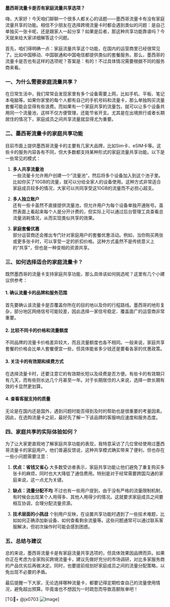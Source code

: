 **墨西哥流量卡是否有家庭流量共享选项？**

嗨，大家好！今天咱们聊聊一个很多人都关心的话题——墨西哥流量卡有没有家庭流量共享的功能。相信不少朋友在选择跨境流量卡时都会遇到类似的问题：是自己单独买一张卡呢，还是跟家人一起分享？如果是后者，那这种共享功能靠谱吗？今天就来给大家详细解答这个问题。

首先，咱们得明确一点：家庭流量共享这个功能，在国内的运营商里已经很常见了。比如中国移动、中国联通和中国电信都提供类似的套餐服务。那么，墨西哥的流量卡是否也有这样的选项呢？答案是：有的！不过具体情况需要根据不同的服务商来看。

### **一、为什么需要家庭流量共享？**

在日常生活中，我们常常会发现家里有多个设备需要上网，比如手机、平板、笔记本电脑等。如果你家里的每个人都有自己的手机号码和流量卡，那么单独购买流量套餐可能会显得有些浪费。而如果有一个家庭共享的流量包，就可以让多个设备共用同一个流量池，这样不仅方便管理，还能节省开支。尤其是在出境旅行或者长期居住的情况下，家庭成员之间共享流量就显得尤为重要。

### **二、墨西哥流量卡的家庭共享功能**

目前市面上提供墨西哥流量卡的主要有几家大品牌，比如Sim卡、eSIM卡等。这些卡的服务内容各有不同，但大多数都支持某种形式的家庭流量共享功能。以下是一些常见的模式：

1. **多人共享流量池**  
   一些流量卡允许用户创建一个“流量池”，然后将多个设备加入到这个池子里。比如你买了10GB的流量，就可以分给全家人的设备使用。这种方式非常适合家庭成员较多的情况，大家可以共同享受这10GB的流量而不必担心超支。

2. **多人独立账户**  
   还有一些卡虽然不直接提供流量池，但允许用户为每个设备单独开通账号。虽然表面上看起来每个人是分开计费的，但实际上可以通过后台管理工具查看总流量消耗情况，从而实现类似共享的效果。

3. **家庭套餐优惠**  
   部分运营商还会推出专门针对家庭用户的套餐优惠活动。例如，当你购买两张或更多张卡时，可以享受一定的折扣价格。这种方式虽然不是传统意义上的“共享”，但也是一种变相的资源共享。

### **三、如何选择适合的家庭流量卡？**

既然墨西哥的流量卡支持家庭共享功能，那么具体该如何挑选呢？这里有几个小建议供参考：

#### **1. 确认流量卡的品牌和服务范围**
首先要确认该流量卡是否覆盖你所在的目的地以及你的行程路线。墨西哥的地形复杂，部分地区网络信号可能较差，因此选择一家信号稳定、覆盖面广的运营商非常重要。

#### **2. 比较不同卡的价格和流量额度**
不同品牌的流量卡价格差异较大，而且流量额度也各不相同。一般来说，家庭共享套餐的价格会比单人套餐便宜一些，但具体能省多少钱还是要看各家的优惠政策。

#### **3. 关注卡的有效期和续费方式**
在选择流量卡时，还要注意它的有效期长短以及续费是否方便。有些卡的有效期只有几天，而有些则长达几个月甚至一年。对于长期居住的人来说，选择一款长期有效的卡显然更划算。

#### **4. 查看客服支持的质量**
无论是在国内还是国外，遇到问题时能否得到及时的帮助也是很重要的考量因素。因此，在选购流量卡之前，最好先了解一下该品牌的客服响应速度和服务态度。

### **四、家庭共享的实际体验如何？**

为了让大家更直观地了解家庭共享功能的表现，我特意采访了几位曾经使用过墨西哥流量卡的家庭用户。他们普遍反馈说，这种共享模式确实带来了便利，但也存在一些小问题需要注意：

1. **优点：省钱又省心**
   大多数受访者表示，家庭共享功能让他们避免了重复购买多张卡的麻烦，同时也大大降低了通信费用。特别是对于经常需要跨国沟通的家庭来说，这一点尤为关键。

2. **缺点：流量分配不均**
   不过也有一些用户提到，由于没有严格的流量限制机制，有时候会出现某个人用得多、其他人用得少的情况。这就要求家庭成员之间要相互协调，合理分配流量资源。

3. **技术层面的小挑战**
   个别用户反映，在设置共享功能时遇到了一些技术难题，比如如何正确添加新设备、如何查看剩余流量等。这些问题通常可以通过联系客服解决，但初次操作时可能会感到困惑。

### **五、总结与建议**

总的来说，墨西哥流量卡是有家庭流量共享选项的，但具体效果因品牌而异。如果你正在考虑为全家购买跨境流量卡，建议先做好充分的市场调研，对比多家服务商的产品优劣后再做决定。同时，也要提前规划好家庭成员之间的流量分配策略，以免出现不必要的矛盾。

最后提醒一下大家，无论选择哪种流量卡，都要记得定期检查自己的流量使用情况，避免超出预算。毕竟谁也不想因为一时疏忽而导致高额账单吧！

[TG💪+ @jx0703 ![Image](https://github.com/user-attachments/assets/dbca1d08-cadb-493c-b0ec-ad6f7a83f270)]